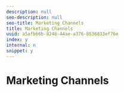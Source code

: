 ```yaml
---
description: null
seo-description: null
seo-title: Marketing Channels
title: Marketing Channels
uuid: a5afb66b-8246-44ae-a376-8536833ef76e
index: y
internal: n
snippet: y
---
```


# Marketing Channels

